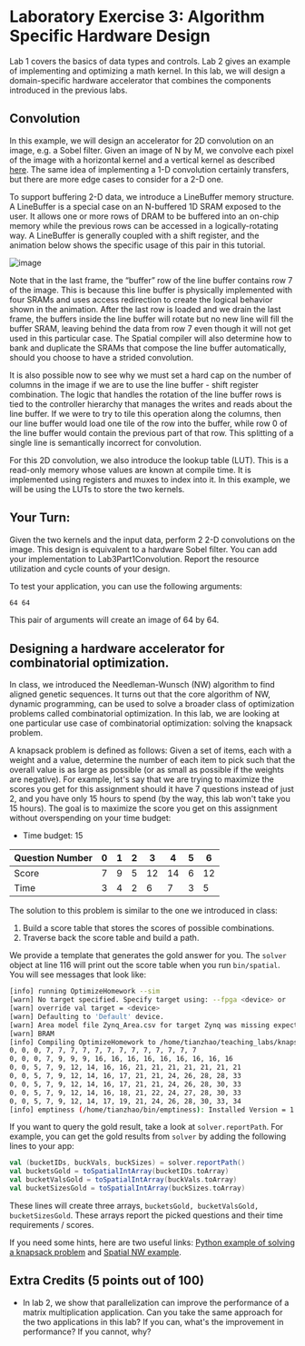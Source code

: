 # Laboratory Exercise 3: Algorithm Specific Hardware Design
Lab 1 covers the basics of data types and controls. Lab 2 gives an example of implementing and optimizing a math kernel. In this lab, we will design a domain-specific hardware accelerator that combines the components introduced in the previous labs.

## Convolution
In this example, we will design an accelerator for 2D convolution on an image, e.g. a Sobel filter. Given an image of N by M, we convolve each pixel of the image with a horizontal kernel and a vertical kernel as described [here](https://en.wikipedia.org/wiki/Sobel_operator). The same idea of implementing a 1-D convolution certainly transfers, but there are more edge cases to consider for a 2-D one. 

To support buffering 2-D data, we introduce a LineBuffer memory structure. A LineBuffer is a special case on an N-buffered 1D SRAM exposed to the user. It allows one or more rows of DRAM to be buffered into an on-chip memory while the previous rows can be accessed in a logically-rotating way. A LineBuffer is generally coupled with a shift register, and the animation below shows the specific usage of this pair in this tutorial.

![image](./img/lbsr.gif)

Note that in the last frame, the “buffer” row of the line buffer contains row 7 of the image. This is because this line buffer is physically implemented with four SRAMs and uses access redirection to create the logical behavior shown in the animation. After the last row is loaded and we drain the last frame, the buffers inside the line buffer will rotate but no new line will fill the buffer SRAM, leaving behind the data from row 7 even though it will not get used in this particular case. The Spatial compiler will also determine how to bank and duplicate the SRAMs that compose the line buffer automatically, should you choose to have a strided convolution.

It is also possible now to see why we must set a hard cap on the number of columns in the image if we are to use the line buffer - shift register combination. The logic that handles the rotation of the line buffer rows is tied to the controller hierarchy that manages the writes and reads about the line buffer. If we were to try to tile this operation along the columns, then our line buffer would load one tile of the row into the buffer, while row 0 of the line buffer would contain the previous part of that row. This splitting of a single line is semantically incorrect for convolution.

For this 2D convolution, we also introduce the lookup table (LUT). This is a read-only memory whose values are known at compile time. It is implemented using registers and muxes to index into it. In this example, we will be using the LUTs to store the two kernels.

## Your Turn:
Given the two kernels and the input data, perform 2 2-D convolutions on the image. This design is equivalent to a hardware Sobel filter. You can add your implementation to Lab3Part1Convolution. Report the resource utilization and cycle counts of your design.

To test your application, you can use the following arguments:
```bash
64 64
```

This pair of arguments will create an image of 64 by 64.


## Designing a hardware accelerator for combinatorial optimization.
In class, we introduced the Needleman-Wunsch (NW) algorithm to find aligned genetic sequences. It turns out that the core algorithm of NW, dynamic programming, can be used to solve a broader class of optimization problems called combinatorial optimization. In this lab, we are looking at one particular use case of combinatorial optimization: solving the knapsack problem. 

A knapsack problem is defined as follows: Given a set of items, each with a weight and a value, determine the number of each item to pick such that the overall value is as large as possible (or as small as possible if the weights are negative). For example, let's say that we are trying to maximize the scores you get for this assignment should it have 7 questions instead of just 2, and you have only 15 hours to spend (by the way, this lab won't take you 15 hours). The goal is to maximize the score you get on this assignment without overspending on your time budget:
* Time budget: 15

| Question Number | 0 | 1 | 2 | 3 | 4 | 5 | 6 |
| --------------- | - | - | - | - | - | - | - |
|   Score         | 7 | 9 | 5 | 12| 14| 6 | 12|
|   Time          | 3 | 4 | 2 | 6 | 7 | 3 | 5 | 

The solution to this problem is similar to the one we introduced in class: 
1. Build a score table that stores the scores of possible combinations.
2. Traverse back the score table and build a path.

We provide a template that generates the gold answer for you. The `solver` object at line 116 will print out the score table when you run `bin/spatial`. You will see messages that look like:
```bash
[info] running OptimizeHomework --sim
[warn] No target specified. Specify target using: --fpga <device> or
[warn] override val target = <device>
[warn] Defaulting to 'Default' device.
[warn] Area model file Zynq_Area.csv for target Zynq was missing expected fields: 
[warn] BRAM
[info] Compiling OptimizeHomework to /home/tianzhao/teaching_labs/knapsack/gen/OptimizeHomework/
0, 0, 0, 7, 7, 7, 7, 7, 7, 7, 7, 7, 7, 7, 7, 7
0, 0, 0, 7, 9, 9, 9, 16, 16, 16, 16, 16, 16, 16, 16, 16
0, 0, 5, 7, 9, 12, 14, 16, 16, 21, 21, 21, 21, 21, 21, 21
0, 0, 5, 7, 9, 12, 14, 16, 17, 21, 21, 24, 26, 28, 28, 33
0, 0, 5, 7, 9, 12, 14, 16, 17, 21, 21, 24, 26, 28, 30, 33
0, 0, 5, 7, 9, 12, 14, 16, 18, 21, 22, 24, 27, 28, 30, 33
0, 0, 5, 7, 9, 12, 14, 17, 19, 21, 24, 26, 28, 30, 33, 34
[info] emptiness (/home/tianzhao/bin/emptiness): Installed Version = 1.2, Required Version = 1.2
```

If you want to query the gold result, take a look at `solver.reportPath`. For example, you can get the gold results from `solver` by adding the following lines to your app:
```scala
val (bucketIDs, buckVals, buckSizes) = solver.reportPath()
val bucketsGold = toSpatialIntArray(bucketIDs.toArray)
val bucketValsGold = toSpatialIntArray(buckVals.toArray)
val bucketSizesGold = toSpatialIntArray(buckSizes.toArray)
```
These lines will create three arrays, `bucketsGold, bucketValsGold, bucketSizesGold`. These arrays report the picked questions and their time requirements / scores.


If you need some hints, here are two useful links:
[Python example of solving a knapsack problem](https://dev.to/downey/solving-the-knapsack-problem-with-dynamic-programming-4hce) and 
[Spatial NW example](https://spatial-lang.org/nwsw).



## Extra Credits (5 points out of 100)
* In lab 2, we show that parallelization can improve the performance of a matrix multiplication application. Can you take the same approach for the two applications in this lab? If you can, what's the improvement in performance? If you cannot, why?